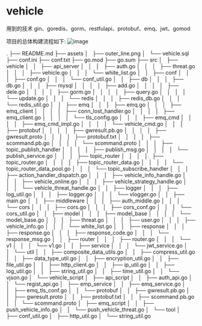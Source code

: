 # vehicle

用到的技术
gin、goredis、gorm、restfulapi、protobuf、emq、jwt、gomod

项目的总体构建流程如下:
![image](https://github.com/iyongfei/vehicle/blob/master/assets/outer_line.png)

.
├── README.md
├── assets
│   ├── outer_line.png
│   └── vehicle.sql
├── conf.ini
├── conf.txt
├── go.mod
├── go.sum
├── src
│   ├── vehicle
│   │   ├── api_server
│   │   │   ├── auth.go
│   │   │   ├── threat.go
│   │   │   ├── vehicle.go
│   │   │   └── white_list.go
│   │   ├── conf
│   │   │   ├── conf.go
│   │   │   └── conf_util.go
│   │   ├── db
│   │   │   ├── db.go
│   │   │   ├── mysql
│   │   │   │   ├── add.go
│   │   │   │   ├── dele.go
│   │   │   │   ├── gorm.go
│   │   │   │   ├── query.go
│   │   │   │   └── update.go
│   │   │   └── redis
│   │   │       ├── redis_db.go
│   │   │       └── redis_util.go
│   │   ├── emq
│   │   │   ├── emq.go
│   │   │   ├── emq_client
│   │   │   │   ├── conn_lost_handler.go
│   │   │   │   ├── emq_client.go
│   │   │   │   └── tls_config.go
│   │   │   ├── emq_cmd
│   │   │   │   ├── emq_cmd_impl.go
│   │   │   │   └── vehicle_cmd.go
│   │   │   ├── protobuf
│   │   │   │   ├── gwresult.pb.go
│   │   │   │   ├── gwresult.proto
│   │   │   │   ├── protobuf.txt
│   │   │   │   ├── scommand.pb.go
│   │   │   │   └── scommand.proto
│   │   │   ├── topic_publish_handler
│   │   │   │   ├── publish_msg.go
│   │   │   │   └── publish_service.go
│   │   │   ├── topic_router
│   │   │   │   ├── topic_router.go
│   │   │   │   ├── topic_router_data.go
│   │   │   │   └── topic_router_data_pool.go
│   │   │   └── topic_subscribe_handler
│   │   │       ├── action_handler_dispatch.go
│   │   │       ├── vehicle_info_handle.go
│   │   │       ├── vehicle_online.go
│   │   │       ├── vehicle_strategy_handle.go
│   │   │       └── vehicle_threat_handle.go
│   │   ├── logger
│   │   │   ├── log_util.go
│   │   │   ├── logger.go
│   │   │   └── vlogger.go
│   │   ├── main.go
│   │   ├── middleware
│   │   │   ├── auth_middle.go
│   │   │   └── cors
│   │   │       ├── cors.go
│   │   │       ├── cors_conf.go
│   │   │       └── cors_util.go
│   │   ├── model
│   │   │   ├── model_base
│   │   │   │   └── model_base.go
│   │   │   ├── threat.go
│   │   │   ├── user.go
│   │   │   ├── vehicle_info.go
│   │   │   └── white_list.go
│   │   ├── response
│   │   │   ├── response.go
│   │   │   ├── response_code.go
│   │   │   └── response_msg.go
│   │   ├── router
│   │   │   ├── router.go
│   │   │   └── v1
│   │   │       └── v1.go
│   │   ├── service
│   │   │   └── jwt_service.go
│   │   └── util
│   │       ├── composite_data_utils.go
│   │       ├── compress_util.go
│   │       ├── data_type_util.go
│   │       ├── encryption_util.go
│   │       ├── file_util.go
│   │       ├── http_client.go
│   │       ├── ip_util.go
│   │       ├── log_util.go
│   │       ├── string_util.go
│   │       ├── time_util.go
│   │       └── vjson.go
│   └── vehicle_script
│       ├── api_script
│       │   ├── auth_api.go
│       │   └── regist_api.go
│       ├── emp_service
│       │   ├── emq_service.go
│       │   ├── emq_tls_conf.go
│       │   └── protobuf
│       │       ├── gwresult.pb.go
│       │       ├── gwresult.proto
│       │       ├── protobuf.txt
│       │       ├── scommand.pb.go
│       │       └── scommand.proto
│       ├── emq_script
│       │   ├── push_vehicle_info.go
│       │   └── push_vehicle_threat.go
│       └── tool
│           ├── conf_util.go
│           ├── http_util.go
│           └── string_util.go
